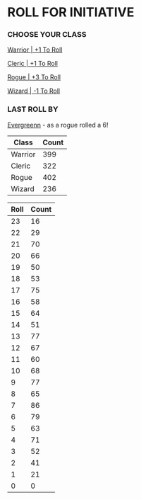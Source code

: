 # ROLL FOR INITIATIVE
### CHOOSE YOUR CLASS

[Warrior | +1 To Roll](https://github.com/benjaminsampica/benjaminsampica/issues/new?title=roll%7Cwarrior&body=Just+click+%27Submit+new+issue%27.)

[Cleric | +1 To Roll](https://github.com/benjaminsampica/benjaminsampica/issues/new?title=roll%7Ccleric&body=Just+click+%27Submit+new+issue%27.)

[Rogue | +3 To Roll](https://github.com/benjaminsampica/benjaminsampica/issues/new?title=roll%7Crogue&body=Just+click+%27Submit+new+issue%27.)

[Wizard | -1 To Roll](https://github.com/benjaminsampica/benjaminsampica/issues/new?title=roll%7Cwizard&body=Just+click+%27Submit+new+issue%27.)
### LAST ROLL BY
[Evergreenn](https://www.github.com/Evergreenn) - as a rogue rolled a 6!

|Class|Count|
|-|-|
|Warrior|399|
|Cleric|322|
|Rogue|402|
|Wizard|236|

|Roll|Count|
|-|-|
|23|16
|22|29
|21|70
|20|66
|19|50
|18|53
|17|75
|16|58
|15|64
|14|51
|13|77
|12|67
|11|60
|10|68
|9|77
|8|65
|7|86
|6|79
|5|63
|4|71
|3|52
|2|41
|1|21
|0|0
